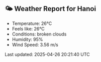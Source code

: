 <!-- WEATHER-START -->
## 🌤 Weather Report for Hanoi

- Temperature: 26°C
- Feels like: 26°C
- Conditions: broken clouds
- Humidity: 95%
- Wind Speed: 3.56 m/s

Last updated: 2025-04-26 20:21:40 UTC
<!-- WEATHER-END -->

